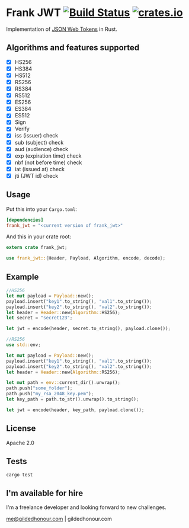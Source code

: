 Frank JWT [![Build Status](https://travis-ci.org/GildedHonour/frank_jwt.svg)](https://travis-ci.org/GildedHonour/frank_jwt) [![crates.io](https://img.shields.io/crates/v/frank_jwt.svg)](https://crates.io/crates/frank_jwt)
================================================

Implementation of [JSON Web Tokens](http://jwt.io) in Rust.

## Algorithms and features supported
- [x] HS256
- [x] HS384
- [x] HS512
- [x] RS256
- [x] RS384
- [x] RS512
- [x] ES256
- [x] ES384
- [x] ES512
- [x] Sign
- [x] Verify
- [x] iss (issuer) check
- [x] sub (subject) check
- [x] aud (audience) check
- [x] exp (expiration time) check
- [x] nbf (not before time) check
- [x] iat (issued at) check
- [x] jti (JWT id) check

## Usage

Put this into your `Cargo.toml`:

```toml
[dependencies]
frank_jwt = "<current version of frank_jwt>"
```

And this in your crate root:

```rust
extern crate frank_jwt;

use frank_jwt::{Header, Payload, Algorithm, encode, decode};
```

## Example

```rust
//HS256
let mut payload = Payload::new();
payload.insert("key1".to_string(), "val1".to_string());
payload.insert("key2".to_string(), "val2".to_string());
let header = Header::new(Algorithm::HS256);
let secret = "secret123";

let jwt = encode(header, secret.to_string(), payload.clone());

//RS256
use std::env;

let mut payload = Payload::new();
payload.insert("key1".to_string(), "val1".to_string());
payload.insert("key2".to_string(), "val2".to_string());
let header = Header::new(Algorithm::RS256);

let mut path = env::current_dir().unwrap();
path.push("some_folder");
path.push("my_rsa_2048_key.pem");
let key_path = path.to_str().unwrap().to_string();

let jwt = encode(header, key_path, payload.clone());
```

## License

Apache 2.0

## Tests

```shell
cargo test
```

## I'm available for hire
I'm a freelance developer and looking forward to new challenges.

me@gildedhonour.com | gildedhonour.com